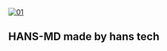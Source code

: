   <a href="https://i.imgur.com/lfqWcEv.jpeg"><img src="https://i.imgur.com/a1TOgcP.jpeg" alt="01" border="0" /></a>                     

  ## HANS-MD made by hans tech

